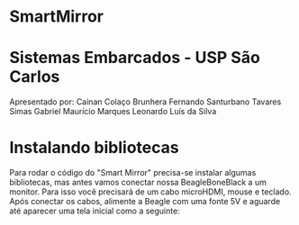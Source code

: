 # SmartMirror
# Sistemas Embarcados - USP São Carlos
Apresentado por:
  Cainan Colaço Brunhera
  Fernando Santurbano Tavares Simas
  Gabriel Maurício Marques
  Leonardo Luís da Silva
  
# Instalando bibliotecas
Para rodar o código do "Smart Mirror" precisa-se instalar algumas bibliotecas, mas antes vamos conectar nossa BeagleBoneBlack a um monitor. Para isso você precisará de um cabo microHDMI, mouse e teclado. Após conectar os cabos, alimente a Beagle com uma fonte 5V e aguarde até aparecer uma tela inicial como a seguinte:
